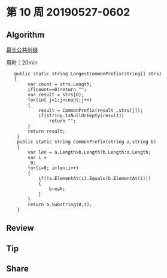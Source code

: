 # 第 10 周 20190527-0602

## Algorithm

[最长公共前缀](https://leetcode-cn.com/problems/longest-common-prefix/)

用时：20min


       public static string LongestCommonPrefix(string[] strs)
       {
            var count = strs.Length;
            if(count==0)return "";
            var result = strs[0];
            for(int j=1;j<count;j++)
            {
                result = CommonPrefix(result ,strs[j]);
                if(string.IsNullOrEmpty(result))
                    return "";
            }
            return result;
        }
        public static string CommonPrefix(string a,string b)
        {
            var len = a.Length>b.Length?b.Length:a.Length;
            var i =
             0;
            for(i=0; i<len;i++)
            {
                if(!a.ElementAt(i).Equals(b.ElementAt(i)))
                {
                    break;
                }
            }
            return a.Substring(0,i);
        }

## Review


## Tip


## Share

